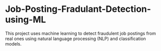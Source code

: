 # Job-Posting-Fradulant-Detection-using-ML
This project uses machine learning to detect fraudulent job postings from real ones using natural language processing (NLP) and classification models. 
